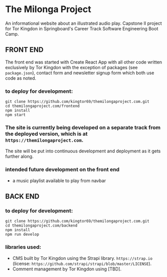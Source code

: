 # The Milonga Project
An informational website about an illustrated audio play. 
Capstone II project for Tor Kingdon in Springboard's Career Track Software Engineering Boot Camp.  

## FRONT END
The front end was started with Create React App with all other code written exclusively by Tor Kingdon with the exception of packages (see `package.json`), contact form and newsletter signup form which both use code as noted.

### to deploy for development: 
```
git clone https://github.com/kingtor69/themilongaproject.com.git
cd themilongaproject.com/frontend
npm install
npm start
```

### The site is currently being developed on a separate track from the deployed version, which is at `https://themilongaproject.com`.
The site will be put into continuous development and deployment as it gets further along.

### intended future development on the front end
 -   a music playlist available to play from navbar

## BACK END

### to deploy for development:
```
git clone https://github.com/kingtor69/themilongaproject.com.git
cd themilongaproject.com/backend
npm install
npm run develop
```

### libraries used:
 - CMS built by Tor Kingdon using the Strapi library. `https://strap.io` (license: `https://github.com/strapi/strapi/blob/master/LICENSE`).
 - Comment management by Tor Kingdon using [TBD].

